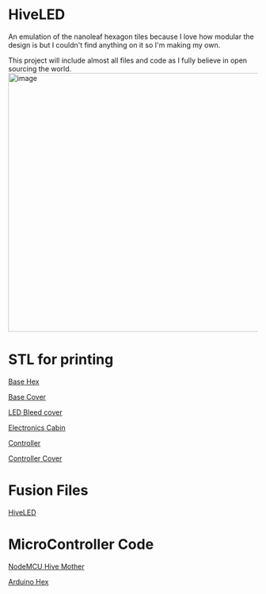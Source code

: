 # HiveLED
An emulation of the nanoleaf hexagon tiles because I love how modular the design is but I couldn't find anything on it so I'm making my own.

This project will include almost all files and code as I fully believe in open sourcing the world.
<img width="522" alt="image" src="https://user-images.githubusercontent.com/64546287/131909341-9e70a783-6f5f-42f5-a034-9b0f13f3220c.png">

# STL for printing
[Base Hex](Hex.stl)

[Base Cover](top.stl)

[LED Bleed cover](Bleed-cover.stl)

[Electronics Cabin](Electronics-Cabin.stl)

[Controller](Controller.stl)

[Controller Cover](Controller-Top.stl)

# Fusion Files

[HiveLED](HiveLED.f3d)

# MicroController Code
[NodeMCU Hive Mother](hex_controllerTest.ino)

[Arduino Hex](hex_nanoTest.ino)
